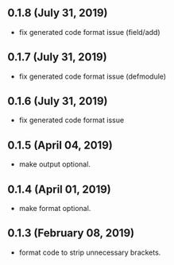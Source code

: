 ## 0.1.8 (July 31, 2019)
  - fix generated code format issue (field/add)

## 0.1.7 (July 31, 2019)
  - fix generated code format issue (defmodule)

## 0.1.6 (July 31, 2019)
  - fix generated code format issue

## 0.1.5 (April 04, 2019)
  - make output optional.

## 0.1.4 (April 01, 2019)
  - make format optional.


## 0.1.3 (February 08, 2019)
  - format code to strip unnecessary brackets.
